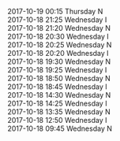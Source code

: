 2017-10-19 00:15 Thursday  N  
2017-10-18 21:25 Wednesday  I  
2017-10-18 21:20 Wednesday  N  
2017-10-18 20:30 Wednesday  I  
2017-10-18 20:25 Wednesday  N  
2017-10-18 20:20 Wednesday  I  
2017-10-18 19:30 Wednesday  N  
2017-10-18 19:25 Wednesday  I  
2017-10-18 18:50 Wednesday  N  
2017-10-18 18:45 Wednesday  I  
2017-10-18 14:30 Wednesday  N  
2017-10-18 14:25 Wednesday  I  
2017-10-18 13:35 Wednesday  N  
2017-10-18 12:50 Wednesday  I  
2017-10-18 09:45 Wednesday  N  
